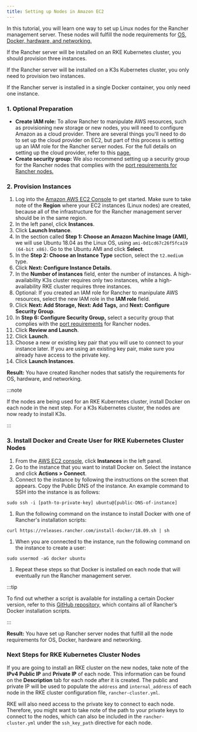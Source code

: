 ```yaml
---
title: Setting up Nodes in Amazon EC2
---
```


<head> 
  <link rel="canonical" href="https://ranchermanager.docs.rancher.com/how-to-guides/new-user-guides/infrastructure-setup/nodes-in-amazon-ec2"/>
</head>

In this tutorial, you will learn one way to set up Linux nodes for the Rancher management server. These nodes will fulfill the node requirements for [OS, Docker, hardware, and networking.](../requirements/installation-requirements.md)

If the Rancher server will be installed on an RKE Kubernetes cluster, you should provision three instances.

If the Rancher server will be installed on a K3s Kubernetes cluster, you only need to provision two instances.

If the Rancher server is installed in a single Docker container, you only need one instance.

### 1. Optional Preparation

- **Create IAM role:** To allow Rancher to manipulate AWS resources, such as provisioning new storage or new nodes, you will need to configure Amazon as a cloud provider. There are several things you'll need to do to set up the cloud provider on EC2, but part of this process is setting up an IAM role for the Rancher server nodes. For the full details on setting up the cloud provider, refer to this [page.](../../cluster-deployment/set-up-cloud-providers/set-up-cloud-providers.md)
- **Create security group:** We also recommend setting up a security group for the Rancher nodes that complies with the [port requirements for Rancher nodes.](../requirements/installation-requirements.md#port-requirements)

### 2. Provision Instances

1. Log into the [Amazon AWS EC2 Console](https://console.aws.amazon.com/ec2/) to get started. Make sure to take note of the **Region** where your EC2 instances (Linux nodes) are created, because all of the infrastructure for the Rancher management server should be in the same region.
1. In the left panel, click **Instances**.
1. Click **Launch Instance**.
1. In the section called **Step 1: Choose an Amazon Machine Image (AMI),** we will use Ubuntu 18.04 as the Linux OS, using `ami-0d1cd67c26f5fca19 (64-bit x86)`. Go to the Ubuntu AMI and click **Select**.
1. In the **Step 2: Choose an Instance Type** section, select the `t2.medium` type.
1. Click **Next: Configure Instance Details**.
1. In the **Number of instances** field, enter the number of instances. A high-availability K3s cluster requires only two instances, while a high-availability RKE cluster requires three instances.
1. Optional: If you created an IAM role for Rancher to manipulate AWS resources, select the new IAM role in the **IAM role** field.
1. Click **Next: Add Storage,** **Next: Add Tags,** and **Next: Configure Security Group**.
1. In **Step 6: Configure Security Group,** select a security group that complies with the [port requirements](../requirements/installation-requirements.md#port-requirements) for Rancher nodes.
1. Click **Review and Launch**.
1. Click **Launch**.
1. Choose a new or existing key pair that you will use to connect to your instance later. If you are using an existing key pair, make sure you already have access to the private key.
1. Click **Launch Instances**.


**Result:** You have created Rancher nodes that satisfy the requirements for OS, hardware, and networking.

:::note

If the nodes are being used for an RKE Kubernetes cluster, install Docker on each node in the next step. For a K3s Kubernetes cluster, the nodes are now ready to install K3s.

:::

### 3. Install Docker and Create User for RKE Kubernetes Cluster Nodes

1. From the [AWS EC2 console,](https://console.aws.amazon.com/ec2/) click **Instances** in the left panel.
1. Go to the instance that you want to install Docker on. Select the instance and click **Actions > Connect**.
1. Connect to the instance by following the instructions on the screen that appears. Copy the Public DNS of the instance. An example command to SSH into the instance is as follows:
```
sudo ssh -i [path-to-private-key] ubuntu@[public-DNS-of-instance]
```
1. Run the following command on the instance to install Docker with one of Rancher's installation scripts:
```
curl https://releases.rancher.com/install-docker/18.09.sh | sh
```
1. When you are connected to the instance, run the following command on the instance to create a user:
```
sudo usermod -aG docker ubuntu
```
1. Repeat these steps so that Docker is installed on each node that will eventually run the Rancher management server.

:::tip

To find out whether a script is available for installing a certain Docker version, refer to this [GitHub repository,](https://github.com/rancher/install-docker) which contains all of Rancher’s Docker installation scripts.

:::

**Result:** You have set up Rancher server nodes that fulfill all the node requirements for OS, Docker, hardware and networking.

### Next Steps for RKE Kubernetes Cluster Nodes

If you are going to install an RKE cluster on the new nodes, take note of the **IPv4 Public IP** and **Private IP** of each node. This information can be found on the **Description** tab for each node after it is created. The public and private IP will be used to populate the `address` and `internal_address` of each node in the RKE cluster configuration file, `rancher-cluster.yml`.

RKE will also need access to the private key to connect to each node. Therefore, you might want to take note of the path to your private keys to connect to the nodes, which can also be included in the `rancher-cluster.yml` under the `ssh_key_path` directive for each node.
